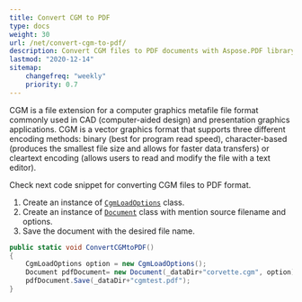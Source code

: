 ```yaml
---
title: Convert CGM to PDF
type: docs
weight: 30
url: /net/convert-cgm-to-pdf/
description: Convert CGM files to PDF documents with Aspose.PDF library. These files used in CAD and presentation graphics applications
lastmod: "2020-12-14"
sitemap:
    changefreq: "weekly"
    priority: 0.7
---
```


CGM is a file extension for a computer graphics metafile file format commonly used in CAD (computer-aided design) and presentation graphics applications. CGM is a vector graphics format that supports three different encoding methods: binary (best for program read speed), character-based (produces the smallest file size and allows for faster data transfers) or cleartext encoding (allows users to read and modify the file with a text editor).

Check next code snippet for converting CGM files  to PDF format.

1. Create an instance of [`CgmLoadOptions`](https://apireference.aspose.com/pdf/net/aspose.pdf/cgmloadoptions) class.
1. Create an instance of [`Document`](https://apireference.aspose.com/pdf/net/aspose.pdf/document) class with mention source filename and options.
1. Save the document with the desired file name.

```csharp
public static void ConvertCGMtoPDF()
{
    CgmLoadOptions option = new CgmLoadOptions();
    Document pdfDocument= new Document(_dataDir+"corvette.cgm", option);
    pdfDocument.Save(_dataDir+"cgmtest.pdf");
}
```
